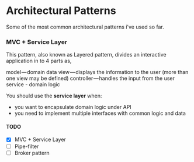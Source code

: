 # Architectural Patterns
Some of the most common architectural patterns i've used so far.

### MVC + Service Layer
This pattern, also known as Layered pattern, divides an interactive application in to 4 parts as,

model — domain data
view — displays the information to the user (more than one view may be defined)
controller — handles the input from the user
service - domain logic

You should use the <strong>service layer</strong> when:
 - you want to encapsulate domain logic under API
 - you need to implement multiple interfaces with common logic and data

#### TODO
- [x] MVC + Service Layer
- [ ] Pipe-filter
- [ ] Broker pattern
